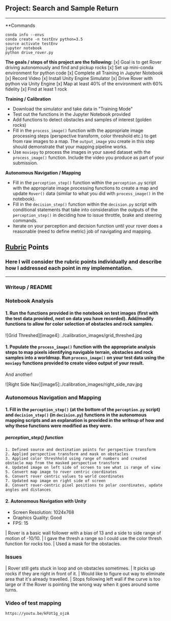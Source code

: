 ## Project: Search and Sample Return
---

**Commands
```
conda info --envs
conda create -n testEnv python=3.5
source activate testEnv
jupyter notebook
python drive_rover.py
```


**The goals / steps of this project are the following:**
[x] Goal is to get Rover driving autonomously and find and pickup rocks
[x] Set up mini-conda environment for python code
[x] Complete all Training in Jupyter Notebook
[x] Record Video
[x] Install Unity Engine Simulator
[x] Drive Rover with python via Unity Engine
[x] Map at least 40% of the environment with 60% fidelity
[x] Find at least 1 rock

**Training / Calibration**

* Download the simulator and take data in "Training Mode"
* Test out the functions in the Jupyter Notebook provided
* Add functions to detect obstacles and samples of interest (golden rocks)
* Fill in the `process_image()` function with the appropriate image processing steps (perspective transform, color threshold etc.) to get from raw images to a map.  The `output_image` you create in this step should demonstrate that your mapping pipeline works.
* Use `moviepy` to process the images in your saved dataset with the `process_image()` function.  Include the video you produce as part of your submission.

**Autonomous Navigation / Mapping**

* Fill in the `perception_step()` function within the `perception.py` script with the appropriate image processing functions to create a map and update `Rover()` data (similar to what you did with `process_image()` in the notebook).
* Fill in the `decision_step()` function within the `decision.py` script with conditional statements that take into consideration the outputs of the `perception_step()` in deciding how to issue throttle, brake and steering commands.
* Iterate on your perception and decision function until your rover does a reasonable (need to define metric) job of navigating and mapping.

[//]: # (Image References)

[image1]: ./misc/rover_image.jpg
[image2]: ./calibration_images/example_grid1.jpg
[image3]: ./calibration_images/example_rock1.jpg

## [Rubric](https://review.udacity.com/#!/rubrics/916/view) Points
### Here I will consider the rubric points individually and describe how I addressed each point in my implementation.

---
### Writeup / README


### Notebook Analysis
#### 1. Run the functions provided in the notebook on test images (first with the test data provided, next on data you have recorded). Add/modify functions to allow for color selection of obstacles and rock samples.

![Grid Threshed][image4]: ./calibration_images/grid_threshed.jpg

#### 1. Populate the `process_image()` function with the appropriate analysis steps to map pixels identifying navigable terrain, obstacles and rock samples into a worldmap.  Run `process_image()` on your test data using the `moviepy` functions provided to create video output of your result.
And another!

![Right Side Nav][image5]:./calibration_images/right_side_nav.jpg

### Autonomous Navigation and Mapping

#### 1. Fill in the `perception_step()` (at the bottom of the `perception.py` script) and `decision_step()` (in `decision.py`) functions in the autonomous mapping scripts and an explanation is provided in the writeup of how and why these functions were modified as they were.
##### perception_step() function

    1. Defined source and destination points for perspective transform
    2. Applied perspective transform and mask on obstacles
    3. Applied color threshhold using range of numbers and created obstacle map from the masked perspective transform
    4. Updated image on left side of screen to see what is range of view
    5. Convert map image to rover centric coordinates
    6. Convert rover centric values to world coordinates
    7. Updated map image on right side of screen
    8. Convert rover-centric pixel positions to polar coordinates, update angles and distances


#### 2. Autonomous Navigation with Unity
* Screen Resolution: 1024x768
* Graphics Quality: Good
* FPS: 15

| Rover is a basic wall follower with a bias of 13 and a side to side range of motion of -10/10.
| I gave the thresh a range so I could use the color thresh function for rocks too.
| Used a mask for the obstacles.

### Issues
| Rover still gets stuck in loop and on obstacles sometimes.
| It picks up rocks if they are right in front of it.
| Would like to figure out way to eliminate area that it's already travelled.
| Stops following left wall if the curve is too large or if the Rover is pointing the wrong way when it goes around some turns.


### Video of test mapping
    https://youtu.be/kFUt1g_ojzA
